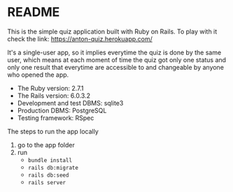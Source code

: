 # README

This is the simple quiz application built with Ruby on Rails. To play with it check the link: https://anton-quiz.herokuapp.com/

It's a single-user app, so it implies everytime the quiz is done by the same user, which means at each moment of time the quiz got only one status and only one result that everytime are accessible to and changeable by anyone who opened the app.

* The Ruby version: 2.7.1
* The Rails version: 6.0.3.2
* Development and test DBMS: sqlite3
* Production DBMS: PostgreSQL
* Testing framework: RSpec

The steps to run the app locally
1. go to the app folder
1. run
   * `bundle install`
   * `rails db:migrate`
   * `rails db:seed`
   * `rails server`
